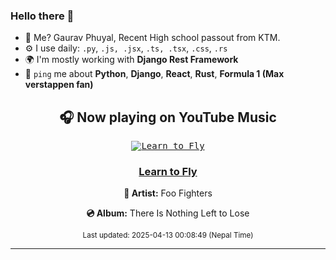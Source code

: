 ### Hello there 👋
- 💨 Me? Gaurav Phuyal, Recent High school passout from KTM.
- ⚙️ I use daily: `.py`, `.js, .jsx`, `.ts, .tsx`, `.css`, `.rs`
- 🌍 I'm mostly working with **Django Rest Framework**
- 💬 `ping` me about **Python**, **Django**, **React**, **Rust**, **Formula 1 (Max verstappen fan)**
<!-- YOUTUBE-MUSIC-START -->
<div align='center'>

## 🎧 Now playing on YouTube Music

<kbd>

[![Learn to Fly](https://lastfm.freetls.fastly.net/i/u/174s/5f47acfda92b4ff488a52aee4b80da3f.png)](https://lastfm.freetls.fastly.net/i/u/174s/5f47acfda92b4ff488a52aee4b80da3f.png)

</kbd>

### [Learn to Fly](https://www.youtube.com/results?search_query=Foo%20Fighters%20Learn%20to%20Fly)

**🎤 Artist:** Foo Fighters

**💿 Album:** There Is Nothing Left to Lose

<sub>Last updated: 2025-04-13 00:08:49 (Nepal Time)</sub>

</div>

<!-- YOUTUBE-MUSIC-END -->
<hr>

